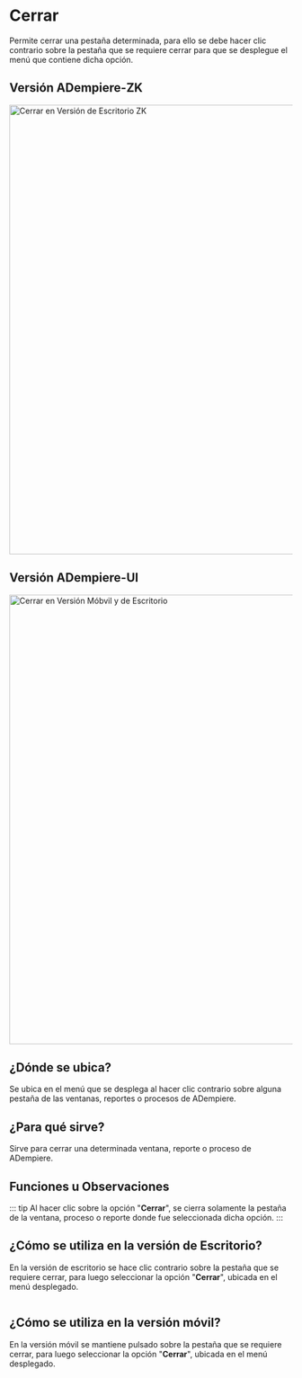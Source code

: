 # Cerrar

Permite cerrar una pestaña determinada, para ello se debe hacer clic contrario sobre la pestaña que se requiere cerrar para que se desplegue el menú que contiene dicha opción.

## Versión ADempiere-ZK

<img :src="$withBase('/images/components/close-tab/zk-desktop-version-close-tab.png')" alt="Cerrar en Versión de Escritorio ZK" width="800px">

## Versión ADempiere-UI

<img :src="$withBase('/images/components/close-tab/ui-desktop-version-close-tab.png')" alt="Cerrar en Versión Móbvil y de Escritorio" width="800px">

## ¿Dónde se ubica?

Se ubica en el menú que se desplega al hacer clic contrario sobre alguna pestaña de las ventanas, reportes o procesos de ADempiere.

## ¿Para qué sirve?

Sirve para cerrar una determinada ventana, reporte o proceso de ADempiere.

## Funciones u Observaciones

::: tip
Al hacer clic sobre la opción "**Cerrar**", se cierra solamente la pestaña de la ventana, proceso o reporte donde fue seleccionada dicha opción.
:::

## ¿Cómo se utiliza en la versión de Escritorio?

En la versión de escritorio se hace clic contrario sobre la pestaña que se requiere cerrar, para luego seleccionar la opción "**Cerrar**", ubicada en el menú desplegado.

<img :src="$withBase('/images/components/close-tab/how-to-use-it-in-the-desktop-version.gif')" />

## ¿Cómo se utiliza en la versión móvil?

En la versión móvil se mantiene pulsado sobre la pestaña que se requiere cerrar, para luego seleccionar la opción "**Cerrar**", ubicada en el menú desplegado.

<img :src="$withBase('/images/components/close-tab/how-to-use-it-in-the-mobile-version.gif')" />
